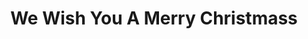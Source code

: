 ---
layout: post
title: We Wish You A Merry Christmass
fivepage: true
difficulty: 3
categories: english
---
